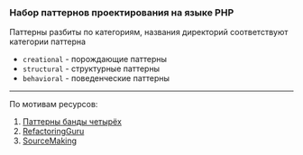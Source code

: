 ### Набор паттернов проектирования на языке PHP

Паттерны разбиты по категориям, названия директорий соответствуют категории паттерна
- `creational` - порождающие паттерны
- `structural` - структурные паттерны
- `behavioral` - поведенческие паттерны

---

По мотивам ресурсов:
1. [Паттерны банды четырёх](https://www.amazon.com/%D0%9F%D0%B0%D1%82%D1%82%D0%B5%D1%80%D0%BD%D1%8B-%D0%BE%D0%B1%D1%8A%D0%B5%D0%BA%D1%82%D0%BD%D0%BE-%D0%BE%D1%80%D0%B8%D0%B5%D0%BD%D1%82%D0%B8%D1%80%D0%BE%D0%B2%D0%B0%D0%BD%D0%BD%D0%BE%D0%B3%D0%BE-%D0%BF%D1%80%D0%BE%D0%B5%D0%BA%D1%82%D0%B8%D1%80%D0%BE%D0%B2%D0%B0%D0%BD%D0%B8%D1%8F-Russian-%D0%93%D0%B0%D0%BC%D0%BC%D0%B0-ebook/dp/B0CN7D2WDR)
2. [RefactoringGuru](https://refactoring.guru/design-patterns)
3. [SourceMaking](https://sourcemaking.com/design_patterns)